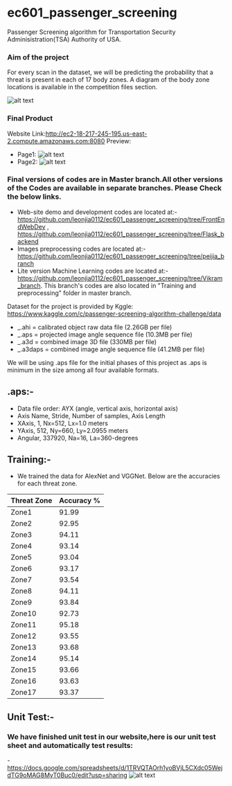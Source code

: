 # ec601_passenger_screening
Passenger Screening algorithm for Transportation Security Adminisistration(TSA) Authority of USA.
### Aim of the project
For every scan in the dataset, we will be predicting the probability that a threat is present in each of 17 body zones. A diagram of the body zone locations is available in the competition files section.

![alt text](https://kaggle2.blob.core.windows.net/competitions/kaggle/6775/media/body_zone_descriptions.png)

### Final Product
Website Link:http://ec2-18-217-245-195.us-east-2.compute.amazonaws.com:8080
Preview:
- Page1:
![alt text](https://i.imgur.com/EP740Ok.jpg)
- Page2:
![alt text](https://i.imgur.com/pXu4Ozn.png)

### Final versions of codes are in Master branch.All other versions of the Codes are available in separate branches. Please Check the below links.
- Web-site demo and development codes are located at:- https://github.com/leonjia0112/ec601_passenger_screening/tree/FrontEndWebDev , https://github.com/leonjia0112/ec601_passenger_screening/tree/Flask_backend
- Images preprocessing codes are located at:- https://github.com/leonjia0112/ec601_passenger_screening/tree/peijia_branch
- Lite version Machine Learning codes are located at:- https://github.com/leonjia0112/ec601_passenger_screening/tree/Vikram_branch. This branch's codes are also located in "Training and preprocessing" folder in master branch.


Dataset for the project is provided by Kggle: https://www.kaggle.com/c/passenger-screening-algorithm-challenge/data

- _.ahi = calibrated object raw data file (2.26GB per file)
- _.aps = projected image angle sequence file (10.3MB per file)
- _.a3d = combined image 3D file (330MB per file)
- _.a3daps = combined image angle sequence file (41.2MB per file)

We will be using .aps file for the initial phases of this project as .aps is minimum in the size among all four available formats.
## .aps:-
- Data file order: AYX (angle, vertical axis, horizontal axis)
- Axis Name, Stride, Number of samples, Axis Length
- XAxis, 1, Nx=512, Lx=1.0 meters
- YAxis, 512, Ny=660, Ly=2.0955 meters
- Angular, 337920, Na=16, La=360-degrees

## Training:-
 - We trained the data for AlexNet and VGGNet. Below are the accuracies for each threat zone.
 
| Threat Zone | Accuracy % |
| --- | --- |
| Zone1	| 91.99 |
| Zone2	| 92.95 |
| Zone3	| 94.11 |
| Zone4	| 93.14 |
| Zone5	| 93.04 |
| Zone6	| 93.17 |
| Zone7	| 93.54 |
| Zone8	| 94.11 |
| Zone9	| 93.84 |
| Zone10	| 92.73 |
| Zone11	| 95.18 |
| Zone12	| 93.55 |
| Zone13	| 93.68 |
| Zone14	| 95.14 |
| Zone15	| 93.66 |
| Zone16	| 93.63 |
| Zone17	| 93.37 |

## Unit Test:-
### We have finished unit test in our website,here is our unit test sheet and automatically test results:
 -https://docs.google.com/spreadsheets/d/1TRVQTAOrh1yoBVjL5CXdc05WejdTG9oMAG8MyT0Buc0/edit?usp=sharing
 ![alt text](https://i.imgur.com/RLsHYrp.jpg)

